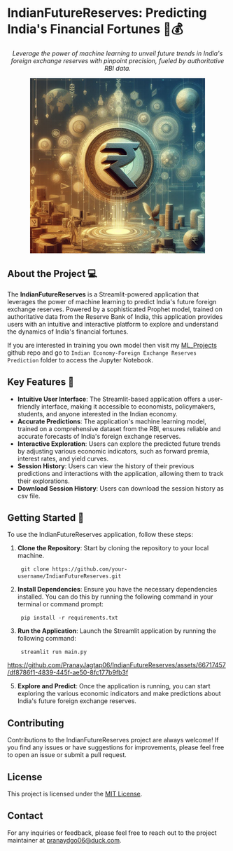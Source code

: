 # IndianFutureReserves: Predicting India's Financial Fortunes 🤖💰

<p align="center">
  <i>
    Leverage the power of machine learning to unveil future trends in India's foreign exchange reserves with pinpoint precision, fueled by authoritative RBI data.
  </i>
</p>

<p align="center">
  <img src="https://github.com/PranayJagtap06/IndianFutureReserves/blob/main/assets/Designer.png" width="400" alt="IndianFutureReserves">
</p>

## About the Project 💻

The **IndianFutureReserves** is a Streamlit-powered application that leverages the power of machine learning to predict India's future foreign exchange reserves. Powered by a sophisticated Prophet model, trained on authoritative data from the Reserve Bank of India, this application provides users with an intuitive and interactive platform to explore and understand the dynamics of India's financial fortunes.

If you are interested in training you own model then visit my [ML_Projects](https://github.com/PranayJagtap06/ML_Projects/) github repo and go to `Indian Economy-Foreign Exchange Reserves Prediction` folder to access the Jupyter Notebook.

## Key Features 🔑

- **Intuitive User Interface**: The Streamlit-based application offers a user-friendly interface, making it accessible to economists, policymakers, students, and anyone interested in the Indian economy.
- **Accurate Predictions**: The application's machine learning model, trained on a comprehensive dataset from the RBI, ensures reliable and accurate forecasts of India's foreign exchange reserves.
- **Interactive Exploration**: Users can explore the predicted future trends by adjusting various economic indicators, such as forward premia, interest rates, and yield curves.
- **Session History**: Users can view the history of their previous predictions and interactions with the application, allowing them to track their explorations.
- **Download Session History**: Users can download the session history as csv file.

## Getting Started 🏃

To use the IndianFutureReserves application, follow these steps:

1. **Clone the Repository**: Start by cloning the repository to your local machine.

        git clone https://github.com/your-username/IndianFutureReserves.git

2. **Install Dependencies**: Ensure you have the necessary dependencies installed. You can do this by running the following command in your terminal or command prompt:

        pip install -r requirements.txt

3. **Run the Application**: Launch the Streamlit application by running the following command:

        streamlit run main.py


https://github.com/PranayJagtap06/IndianFutureReserves/assets/66717457/df8786f1-4839-445f-ae50-8fc177b9fb3f


5. **Explore and Predict**: Once the application is running, you can start exploring the various economic indicators and make predictions about India's future foreign exchange reserves.

## Contributing

Contributions to the IndianFutureReserves project are always welcome! If you find any issues or have suggestions for improvements, please feel free to open an issue or submit a pull request.

## License

This project is licensed under the [MIT License](LICENSE).

## Contact

For any inquiries or feedback, please feel free to reach out to the project maintainer at [pranaydgo06@duck.com](pranaydgo06@duck.com).
